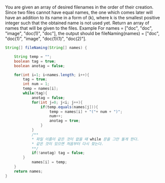 
You are given an array of desired filenames in the order of their creation. Since two files cannot have equal names, the one which comes later will have an addition to its name in a form of (k), where k is the smallest positive integer such that the obtained name is not used yet.
Return an array of names that will be given to the files.
Example
For names = ["doc", "doc", "image", "doc(1)", "doc"], the output should be
fileNaming(names) = ["doc", "doc(1)", "image", "doc(1)(1)", "doc(2)"].

```java
String[] fileNaming(String[] names) {

    String temp = "";
    boolean tag = true;
    boolean anotag = false;

    for(int i=1; i<names.length; i++){
        tag = true;
        int num = 1;
        temp = names[i];
        while(tag){
            anotag = false;
            for(int j=0; j<i; j++){
                if(temp.equals(names[j])){
                    temp = names[i] + "("+ num + ")";
                    num++;
                    anotag = true;
                }
            }
            /**
            * 파일 이름이 같은 것이 없을 때 while 문을 그만 돌게 한다.
            * 같은 것이 있으면 처음부터 다시 찾는다.
            **/
            if(!anotag) tag = false;
        }
            names[i] = temp;
    }
    return names;    
}
```
